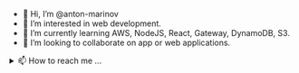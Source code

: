 - 👋 Hi, I’m @anton-marinov
- 👀 I’m interested in web development.
- 🌱 I’m currently learning AWS, NodeJS, React, Gateway, DynamoDB, S3. 
- 💞️ I’m looking to collaborate on app or web applications.
<details>
<summary>📫 How to reach me ...</summary>

- Email: ```anton.marinov@polestar.com```.
- Mobile ```+46 700 51 33 36```.
</details>

<!---
anton-marinov/anton-marinov is a ✨ special ✨ repository because its `README.md` (this file) appears on your GitHub profile.
You can click the Preview link to take a look at your changes.
--->
